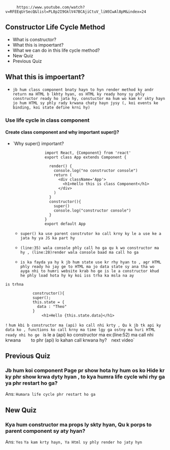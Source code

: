          https://www.youtube.com/watch?v=RFEEqUrSecQ&list=PL8p2I9GklV47BCAjiCtuV_liN9IwAl8pM&index=24


## Constructor Life Cycle Method
* What is constructor?
* What this is impoertant?
* What we can do in this life cycle method?
* New Quiz
* Previous Quiz



## What this is impoertant?
* `jb hum class component bnaty hayn to hyn render method ky andr return ma HTML b lkhty hyan, os HTML ky ready hony sy phly constructor ready ho jata hy, constuctor ma hum wo kam kr skty hayn jo hum HTML sy phly rady krwana chaty hayn jysy (, koi events ke binding, koi state define krni hy)`


### Use life cycle in class component


#### Create class component and why important super()?

* `Why super() important?

                    import React, {Component} from 'react'
                    export class App extends Component {

                      render() {
                        console.log("no constructor console")
                        return (
                          <div className='App'>
                            <h1>Hello this is class Component</h1>
                          </div>
                        )
                      }
                      constructor(){
                        super()
                        console.log("constructor console")
                      }
                    }
                    export default App

  * `super() ka use parent construtor ko call krny ky le a use ke a jata hy ya JS ka part hy`

  * `(line:35) wala console phly call ho ga qu k wo constructor ma hy , (line:28)render wala console baad ma call ho ga `

  * `is ka fayda ya hy k jb hum state use kr rhy hyan to , agr HTML phly ready ho jay ge to HTML ma jo data state sy ana tha wo ayga nhi to humri website krab ho ge is le a constructor khud he phly load hota hy ky koi iss trha ka msla na ay`

`is trhna`

                constructor(){
                super();
                this.state = {
                  data : "Theo"
                }
                    <h1>Hello {this.state.data}</h1>

`!` `hum kbi b constructor ma (api) ko call nhi krty , Qu k jb tk api ky data ko , functions ko call krny ma time lgy ga ostny ma huri HTML ready nhi ho ge ` is le a (api) ko constructor ma ex:(line:52) ma call nhi krwana `   
`to phr (api) lo kahan call krwana hy?` 
`next video`







##
## Previous Quiz

### Jb hum koi component Page pr show hota hy hum os ko Hide kr ky phr show krwa dyty hyan , to kya humra life cycle whi rhy ga ya phr restart ho ga?
Ans: `Humara life cycle phr restart ho ga`

## New Quiz
### Kya hum constructor ma props ly skty hyan, Qu k porps to parent component sy aty hyan?
Ans: `Yes` `Ya kam krty hayn, Ya Html sy phly render ho jaty hyn`









